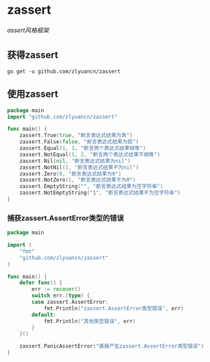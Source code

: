 # zassert
###### assert风格框架

## 获得zassert
`go get -u github.com/zlyuancn/zassert`

## 使用zassert

```go
package main
import "github.com/zlyuancn/zassert"

func main() {
    zassert.True(true, "断言表达式结果为真")
    zassert.False(false, "断言表达式结果为假")
    zassert.Equal(1, 1, "断言两个表达式结果相等")
    zassert.NotEqual(1, 2, "断言两个表达式结果不相等")
    zassert.Nil(nil, "断言表达式结果为nil")
    zassert.NotNil(1, "断言表达式结果不为nil")
    zassert.Zero(0, "断言表达式结果为0")
    zassert.NotZero(1, "断言表达式结果不为0")
    zassert.EmptyString("", "断言表达式结果为空字符串")
    zassert.NotEmptyString("1", "断言表达式结果不为空字符串")
}
```

### 捕获zassert.AssertError类型的错误

```go
package main

import (
    "fmt"
    "github.com/zlyuancn/zassert"
)

func main() {
    defer func() {
        err := recover()
        switch err.(type) {
        case zassert.AssertError:
            fmt.Println("zassert.AssertError类型错误", err)
        default:
            fmt.Println("其他类型错误", err)
        }
    }()

    zassert.PanicAssertError("直接产生zassert.AssertError类型错误")
}
```
